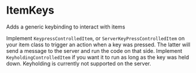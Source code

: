 # ItemKeys
Adds a generic keybinding to interact with items

Implement `KeypressControlledItem`, or `ServerKeyPressControlledItem` on your item class to trigger an action when a key was pressed. The latter will send a message to the server and run the code on that side.
Implement `KeyholdingControlledItem` if you want it to run as long as the key was held down. Keyholding is currently not supported on the server.
